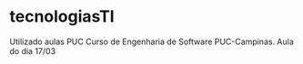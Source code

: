 # tecnologiasTI
Utilizado aulas PUC
Curso de Engenharia de Software PUC-Campinas. Aula do dia 17/03
